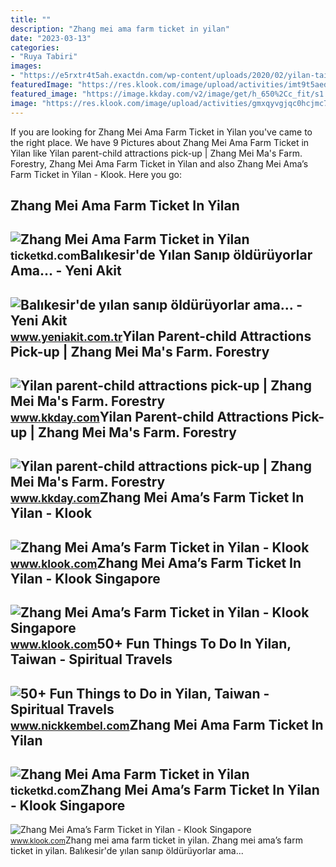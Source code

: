 ```yaml
---
title: ""
description: "Zhang mei ama farm ticket in yilan"
date: "2023-03-13"
categories:
- "Ruya Tabiri"
images:
- "https://e5rxtr4t5ah.exactdn.com/wp-content/uploads/2020/02/yilan-taiwan-header.jpg"
featuredImage: "https://res.klook.com/image/upload/activities/imt9t5aedk0wztw2hymr.jpg"
featured_image: "https://image.kkday.com/v2/image/get/h_650%2Cc_fit/s1.kkday.com/product_114082/20201209034347_gZZIV/jpg"
image: "https://res.klook.com/image/upload/activities/gmxqyvgjqc0hcjmc71jq.jpg"
---
```


If you are looking for Zhang Mei Ama Farm Ticket in Yilan you've came to the right place. We have 9 Pictures about Zhang Mei Ama Farm Ticket in Yilan like Yilan parent-child attractions pick-up | Zhang Mei Ma's Farm. Forestry, Zhang Mei Ama Farm Ticket in Yilan and also Zhang Mei Ama’s Farm Ticket in Yilan - Klook. Here you go:

Zhang Mei Ama Farm Ticket In Yilan
----------------------------------

 ![Zhang Mei Ama Farm Ticket in Yilan](https://res.klook.com/image/upload/activities/gmxqyvgjqc0hcjmc71jq.jpg) <small>ticketkd.com</small>Balıkesir'de Yılan Sanıp öldürüyorlar Ama... - Yeni Akit
--------------------------------------------------------

 ![Balıkesir'de yılan sanıp öldürüyorlar ama... - Yeni Akit](https://cdn.yeniakit.com.tr/images/news/625/balikesirde-yilan-sanip-olduruyorlar-ama-h1526541917-2653b0.jpeg) <small>www.yeniakit.com.tr</small>Yilan Parent-child Attractions Pick-up | Zhang Mei Ma's Farm. Forestry
----------------------------------------------------------------------

 ![Yilan parent-child attractions pick-up | Zhang Mei Ma's Farm. Forestry](https://image.kkday.com/v2/image/get/h_650%2Cc_fit/s1.kkday.com/product_114082/20201209034340_L6Jz3/jpg) <small>www.kkday.com</small>Yilan Parent-child Attractions Pick-up | Zhang Mei Ma's Farm. Forestry
----------------------------------------------------------------------

 ![Yilan parent-child attractions pick-up | Zhang Mei Ma's Farm. Forestry](https://image.kkday.com/v2/image/get/h_650%2Cc_fit/s1.kkday.com/product_114082/20201209034347_gZZIV/jpg) <small>www.kkday.com</small>Zhang Mei Ama’s Farm Ticket In Yilan - Klook
--------------------------------------------

 ![Zhang Mei Ama’s Farm Ticket in Yilan - Klook](https://res.klook.com/images/fl_lossy.progressive,q_65/c_fill,w_1295,h_971/w_80,x_15,y_15,g_south_west,l_Klook_water_br_trans_yhcmh3/activities/bikeafmmnrv4ecyprppu/ZhangMeiAma’sFarmTicketinYilan.jpg) <small>www.klook.com</small>Zhang Mei Ama’s Farm Ticket In Yilan - Klook Singapore
------------------------------------------------------

 ![Zhang Mei Ama’s Farm Ticket in Yilan - Klook Singapore](https://res.klook.com/images/fl_lossy.progressive,q_65/c_fill,w_1295,h_970/w_80,x_15,y_15,g_south_west,l_Klook_water_br_trans_yhcmh3/activities/cp0brf8kbttsbtzougca/ZhangMeiAma’sFarmTicketinYilan.jpg) <small>www.klook.com</small>50+ Fun Things To Do In Yilan, Taiwan - Spiritual Travels
---------------------------------------------------------

 ![50+ Fun Things to Do in Yilan, Taiwan - Spiritual Travels](https://e5rxtr4t5ah.exactdn.com/wp-content/uploads/2020/02/yilan-taiwan-header.jpg) <small>www.nickkembel.com</small>Zhang Mei Ama Farm Ticket In Yilan
----------------------------------

 ![Zhang Mei Ama Farm Ticket in Yilan](https://res.klook.com/image/upload/activities/imt9t5aedk0wztw2hymr.jpg) <small>ticketkd.com</small>Zhang Mei Ama’s Farm Ticket In Yilan - Klook Singapore
------------------------------------------------------

 ![Zhang Mei Ama’s Farm Ticket in Yilan - Klook Singapore](https://res.klook.com/images/fl_lossy.progressive,q_65/c_fill,w_1295,h_1726/w_80,x_15,y_15,g_south_west,l_Klook_water_br_trans_yhcmh3/activities/rrshgibxhoetn6iwwjxv/ZhangMeiAma’sFarmTicketinYilan.jpg) <small>www.klook.com</small>Zhang mei ama farm ticket in yilan. Zhang mei ama’s farm ticket in yilan. Balıkesir'de yılan sanıp öldürüyorlar ama...
